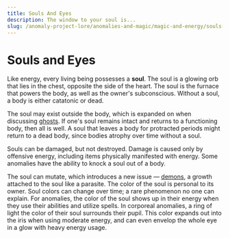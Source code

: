 ```yaml
---
title: Souls And Eyes
description: The window to your soul is...
slug: /anomaly-project-lore/anomalies-and-magic/magic-and-energy/souls-and-eyes
---
```


# Souls and Eyes

Like energy, every living being possesses a **soul**. The soul is a glowing orb that lies in the chest, opposite the side of the heart. The soul is the furnace that powers the body, as well as the owner's subconscious. Without a soul, a body is either catatonic or dead.

The soul may exist outside the body, which is expanded on when discussing [ghosts](/docs/anomaly-project-lore/anomalies-and-magic/anomalies/ghosts). If one's soul remains intact and returns to a functioning body, then all is well. A soul that leaves a body for protracted periods might return to a dead body, since bodies atrophy over time without a soul.

Souls can be damaged, but not destroyed. Damage is caused only by offensive energy, including items physically manifested with energy. Some anomalies have the ability to knock a soul out of a body.

The soul can mutate, which introduces a new issue — [demons](/docs/anomaly-project-lore/anomalies-and-magic/anomalies/demons), a growth attached to the soul like a parasite.
The color of the soul is personal to its owner. Soul colors can change over time; a rare phenomenon no one can explain. For anomalies, the color of the soul shows up in their energy when they use their abilities and utilize spells. In corporeal anomalies, a ring of light the color of their soul surrounds their pupil. This color expands out into the iris when using moderate energy, and can even envelop the whole eye in a glow with heavy energy usage.

